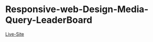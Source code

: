 # Responsive-web-Design-Media-Query-LeaderBoard
[Live-Site](https://ishrakabir.github.io/Responsive-web-Design-Media-Query-LeaderBoard/)
